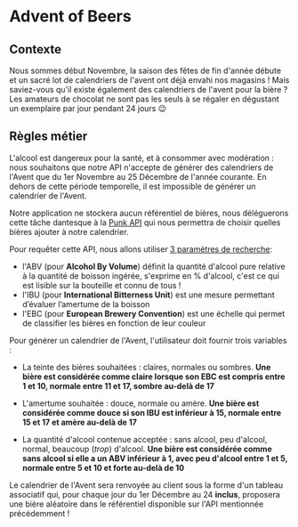 # Advent of Beers

## Contexte

Nous sommes début Novembre, la saison des fêtes de fin d'année débute et un sacré lot de calendriers de l'avent ont déjà
envahi nos magasins ! Mais saviez-vous qu'il existe également des calendriers de l'avent pour la bière ? Les amateurs de
chocolat ne sont pas les seuls à se régaler en dégustant un exemplaire par jour pendant 24 jours :wink:

## Règles métier

L'alcool est dangereux pour la santé, et à consommer avec modération : nous souhaitons que notre API n'accepte de
générer des calendriers de l'Avent que du 1er Novembre au 25 Décembre de l'année courante. En dehors de cette période
temporelle, il est impossible de générer un calendrier de l'Avent.

Notre application ne stockera aucun référentiel de bières, nous déléguerons cette tâche dantesque à
la [Punk API](https://punkapi.com/documentation/v2) qui nous permettra de choisir quelles bières ajouter à notre
calendrier.

Pour requêter cette API, nous allons
utiliser [3 paramètres de recherche](https://unepetitemousse.fr/blog/ibu-acronymes-de-la-biere/):

- l'ABV (pour **Alcohol By Volume**) définit la quantité d'alcool pure relative à la quantité de boisson ingérée,
  s'exprime en % d'alcool, c'est ce qui est lisible sur la bouteille et connu de tous !
- l'IBU (pour **International Bitterness Unit**) est une mesure permettant d’évaluer l’amertume de la boisson
- l'EBC (pour **European Brewery Convention**) est une échelle qui permet de classifier les bières en fonction de leur
  couleur

Pour générer un calendrier de l'Avent, l'utilisateur doit fournir trois variables :

- La teinte des bières souhaitées : claires, normales ou sombres. **Une bière est considérée comme claire lorsque son EBC est compris entre 1 et 10, normale entre 11 et 17, sombre
  au-delà de 17**

- L'amertume souhaitée : douce, normale ou amère. **Une bière est considérée comme douce si son IBU est inférieur à 15,
  normale entre 15 et 17 et amère au-delà de 17**

- La quantité d'alcool contenue acceptée : sans alcool, peu d'alcool, normal, beaucoup (_trop_) d'alcool. **Une bière
  est considérée comme sans alcool si elle a un ABV inférieur à 1, avec peu d'alcool entre 1 et 5,
  normale entre 5 et 10 et forte au-delà de 10**

Le calendrier de l'Avent sera renvoyée au client sous la forme d'un tableau associatif qui, pour chaque jour du 1er
Décembre au 24 **inclus**, proposera une bière aléatoire dans le référentiel disponible sur l'API mentionnée
précédemment !

